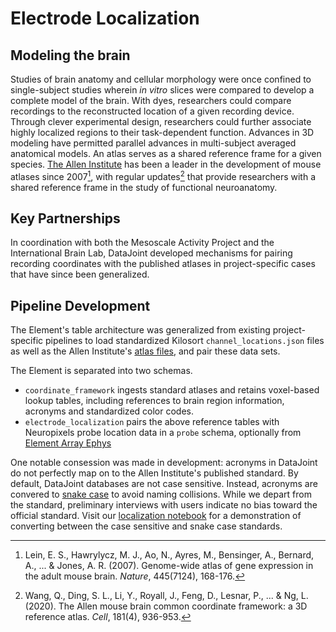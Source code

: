 # Electrode Localization

## Modeling the brain

Studies of brain anatomy and cellular morphology were once confined to single-subject studies wherein *in vitro* slices were compared to develop a complete model of the brain. With dyes, researchers could compare recordings to the reconstructed location of a given recording device. Through clever experimental design, researchers could further associate highly localized regions to their task-dependent function. Advances in 3D modeling have permitted parallel advances in multi-subject averaged anatomical models. An atlas serves as a shared reference frame for a given species. [The Allen Institute](https://mouse.brain-map.org/) has been a leader in the development of mouse atlases since 2007[^1], with regular updates[^2] that provide researchers with a shared reference frame in the study of functional neuroanatomy.

## Key Partnerships

In coordination with both the Mesoscale Activity Project and the International Brain Lab, DataJoint developed mechanisms for pairing recording coordinates with the published atlases in project-specific cases that have since been generalized.

## Pipeline Development

The Element's table architecture was generalized from existing project-specific pipelines to load standardized Kilosort `channel_locations.json` files as well as the Allen Institute's [atlas files](https://community.brain-map.org/t/allen-mouse-ccf-accessing-and-using-related-data-and-tools/359), and pair these data sets.

The Element is separated into two schemas. 

- `coordinate_framework` ingests standard atlases and retains voxel-based lookup tables, including references to brain region information, acronyms and standardized color codes.
- `electrode_localization` pairs the above reference tables with Neuropixels probe location data in a `probe` schema, optionally from [Element Array Ephys](https://elements.datajoint.org/description/array_ephys/)

One notable consession was made in development: acronyms in DataJoint do not perfectly map on to the Allen Institute's published standard. By default, DataJoint databases are not case sensitive. Instead, acronyms are convered to [snake case](https://en.wikipedia.org/wiki/Snake_case) to avoid naming collisions. While we depart from the standard, preliminary interviews with users indicate no bias toward the official standard. Visit our [localization notebook](https://github.com/datajoint/workflow-array-ephys/tree/main/notebooks) for a demonstration of converting between the case sensitive and snake case standards. 

[^1]: Lein, E. S., Hawrylycz, M. J., Ao, N., Ayres, M., Bensinger, A., Bernard, A., ... & Jones, A. R. (2007). Genome-wide atlas of gene expression in the adult mouse brain. *Nature*, 445(7124), 168-176.
[^2]: Wang, Q., Ding, S. L., Li, Y., Royall, J., Feng, D., Lesnar, P., ... & Ng, L. (2020). The Allen mouse brain common coordinate framework: a 3D reference atlas. *Cell*, 181(4), 936-953.

